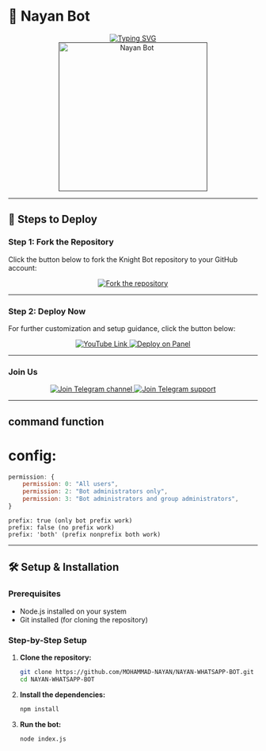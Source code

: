 # 🤖 Nayan Bot

<div align="center"> 
  <a href="https://git.io/typing-svg"> 
    <img src="https://readme-typing-svg.demolab.com?font=Ribeye&size=50&pause=1000&color=33ff00&center=true&width=910&height=100&lines=Nayan Bot;Multi+Device+Whatsapp+Bot;Coded+By+Mohammad Nayan" alt="Typing SVG" />
  </a> 
</div> 

<div align="center"> 
  <a href=""> 
    <img src="https://i.postimg.cc/mgFkCk39/IMG-20250105-WA0013.jpg" alt="Nayan Bot" height="300"> 
  </a> 
</div>

---

## 🚀 Steps to Deploy

### Step 1: Fork the Repository

Click the button below to fork the Knight Bot repository to your GitHub account:

<div align="center">
  <a href="https://github.com/MOHAMMAD-NAYAN/NAYAN-WHATSAPP-BOT/fork">
    <img src="https://img.shields.io/badge/Fork-Repository-blue?style=for-the-badge" alt="Fork the repository"/>
  </a>
</div>

---

### Step 2: Deploy Now

For further customization and setup guidance, click the button below:

<div align="center">
  <a href="">
    <img src="https://img.shields.io/badge/Deploy Tutorial-dc3545?style=for-the-badge&logo=youtube" alt="YouTube Link"/>
  </a>
  <a href="https://bot-hosting.net/">
    <img src="https://img.shields.io/badge/Deploy on Panel-28a745?style=for-the-badge" alt="Deploy on Panel"/>
  </a>
</div>



---

### Join Us

<div align="center">
  <a href="https://t.me/TEAM_X4X">
    <img src="https://img.shields.io/badge/Join%20Telegram-0078E7?style=for-the-badge&logo=telegram&logoColor=white" alt="Join Telegram channel"/>
  </a>
  <a href="https://t.me/TEAM_X4X_CHAT">
    <img src="https://img.shields.io/badge/Join%20Telegram-0078E7?style=for-the-badge&logo=telegram&logoColor=white" alt="Join Telegram support"/>
  </a>
</div>

---

## command function 
# config: 
```js
permission: {
    permission: 0: "All users",
    permission: 2: "Bot administrators only",
    permission: 3: "Bot administrators and group administrators",
}
```
```code
prefix: true (only bot prefix work)
prefix: false (no prefix work)
prefix: 'both' (prefix nonprefix both work)
```
---



## 🛠️ Setup & Installation

### Prerequisites

- Node.js installed on your system
- Git installed (for cloning the repository)


### Step-by-Step Setup

1. **Clone the repository:**

    ```bash
    git clone https://github.com/MOHAMMAD-NAYAN/NAYAN-WHATSAPP-BOT.git
    cd NAYAN-WHATSAPP-BOT
    ```

2. **Install the dependencies:**

    ```bash
    npm install
    ```

3. **Run the bot:**

    ```bash
    node index.js
    ```
